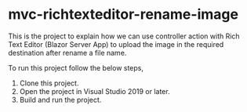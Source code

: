 # mvc-richtexteditor-rename-image

This is the project to explain how we can use controller action with Rich Text Editor (Blazor Server App) to upload the image in the required destination after rename a file name.

To run this project follow the below steps, 

1. Clone this project.
2. Open the project in Visual Studio 2019 or later.
3. Build and run the project.